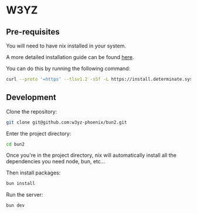# W3YZ

## Pre-requisites

You will need to have nix installed in your system.

A more detailed installation guide can be found [here](https://zero-to-nix.com/concepts/nix-installer).

You can do this by running the following command:

```bash
curl --proto '=https' --tlsv1.2 -sSf -L https://install.determinate.systems/nix | sh -s -- install
```

## Development

Clone the repository:

```bash
git clone git@github.com:w3yz-phoenix/bun2.git
```

Enter the project directory:

```bash
cd bun2
```

Once you're in the project directory, nix will automatically install all the dependencies you need node, bun, etc...

Then install packages:

```bash
bun install
```

Run the server:

```bash
bun dev
```

